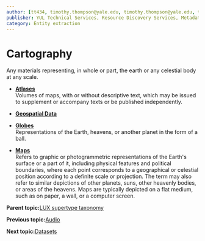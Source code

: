 ```yaml
---
author: [tt434, timothy.thompson@yale.edu, timothy.thompson@yale.edu, tt434]
publisher: YUL Technical Services, Resource Discovery Services, Metadata Services Unit
category: Entity extraction
---
```


# Cartography

Any materials representing, in whole or part, the earth or any celestial body at any scale.

-   **[Atlases](../../concepts/supertypes/atlases.md)**  
Volumes of maps, with or without descriptive text, which may be issued to supplement or accompany texts or be published independently.
-   **[Geospatial Data](../../concepts/supertypes/geospatialdata.md)**  

-   **[Globes](../../concepts/supertypes/globes.md)**  
Representations of the Earth, heavens, or another planet in the form of a ball.
-   **[Maps](../../concepts/supertypes/maps.md)**  
Refers to graphic or photogrammetric representations of the Earth's surface or a part of it, including physical features and political boundaries, where each point corresponds to a geographical or celestial position according to a definite scale or projection. The term may also refer to similar depictions of other planets, suns, other heavenly bodies, or areas of the heavens. Maps are typically depicted on a flat medium, such as on paper, a wall, or a computer screen.

**Parent topic:**[LUX supertype taxonomy](../../concepts/supertypes/supertypes.md)

**Previous topic:**[Audio](../../concepts/supertypes/audioformats.md)

**Next topic:**[Datasets](../../concepts/supertypes/dataformats.md)


